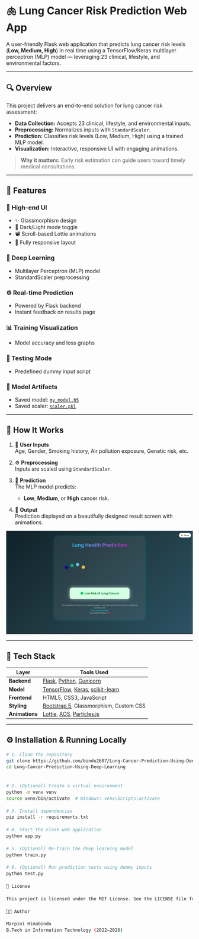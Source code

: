 # 🫁 Lung Cancer Risk Prediction Web App

A user-friendly Flask web application that predicts lung cancer risk levels (**Low, Medium, High**) in real time using a TensorFlow/Keras multilayer perceptron (MLP) model — leveraging 23 clinical, lifestyle, and environmental factors.

---

## 🔍 Overview

This project delivers an end-to-end solution for lung cancer risk assessment:

- **Data Collection:** Accepts 23 clinical, lifestyle, and environmental inputs.
- **Preprocessing:** Normalizes inputs with `StandardScaler`.
- **Prediction:** Classifies risk levels (Low, Medium, High) using a trained MLP model.
- **Visualization:** Interactive, responsive UI with engaging animations.

> **Why it matters:** Early risk estimation can guide users toward timely medical consultations.

---

## 🎯 Features

### 🌟 High-end UI
- ✨ Glassmorphism design
- 🌙 Dark/Light mode toggle
- 📽️ Scroll-based Lottie animations
- 📱 Fully responsive layout

### 🧠 Deep Learning
- Multilayer Perceptron (MLP) model
- StandardScaler preprocessing

### ⚙️ Real-time Prediction
- Powered by Flask backend
- Instant feedback on results page

### 📊 Training Visualization
- Model accuracy and loss graphs

### 🧪 Testing Mode
- Predefined dummy input script

### 💾 Model Artifacts
- Saved model: [`my_model.h5`](my_model.h5)
- Saved scaler: [`scaler.pkl`](scaler.pkl)

---

## 🚀 How It Works

1. 📝 **User Inputs**  
   Age, Gender, Smoking history, Air pollution exposure, Genetic risk, etc.

2. ⚙️ **Preprocessing**  
   Inputs are scaled using `StandardScaler`.

3. 🧠 **Prediction**  
   The MLP model predicts:  
   - **Low**, **Medium**, or **High** cancer risk.

4. 🎨 **Output**  
   Prediction displayed on a beautifully designed result screen with animations.

![Results Preview](screenshots/result.JPG)

---

## 🎨 Tech Stack

| Layer        | Tools Used                                         |
|--------------|----------------------------------------------------|
| **Backend**  | [Flask](https://flask.palletsprojects.com/), [Python](https://www.python.org/), [Gunicorn](https://gunicorn.org/) |
| **Model**    | [TensorFlow](https://www.tensorflow.org/), [Keras](https://keras.io/), [scikit-learn](https://scikit-learn.org/) |
| **Frontend** | HTML5, CSS3, JavaScript                            |
| **Styling**  | [Bootstrap 5](https://getbootstrap.com/), Glassmorphism, Custom CSS |
| **Animations** | [Lottie](https://lottiefiles.com/), [AOS](https://michalsnik.github.io/aos/), [Particles.js](https://vincentgarreau.com/particles.js/) |

---

## ⚙️ Installation & Running Locally

```bash
# 1. Clone the repository
git clone https://github.com/bindu2607/Lung-Cancer-Prediction-Using-Deep-Learning
cd Lung-Cancer-Prediction-Using-Deep-Learning


# 2. (Optional) Create a virtual environment
python -m venv venv
source venv/bin/activate  # Windows: venv\Scripts\activate

# 3. Install dependencies
pip install -r requirements.txt

# 4. Start the Flask web application
python app.py

# 5. (Optional) Re-train the deep learning model
python train.py

# 6. (Optional) Run prediction tests using dummy inputs
python test.py

📄 License

This project is licensed under the MIT License. See the LICENSE file for details.

👩‍💻 Author

Marpini Himabindu
B.Tech in Information Technology (2022–2026)


